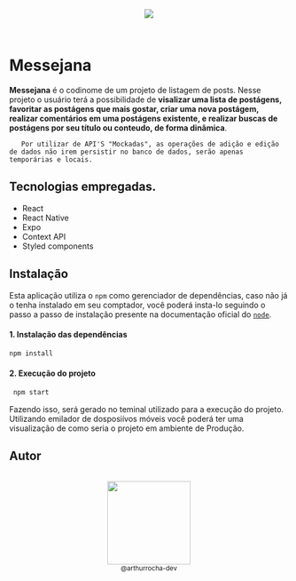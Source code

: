 <div style="padding: 15px; text-align: center; ">
   <p>
      <a href="https://www.soffia.co/" alt="Logo da empresa Soffia" target="_blank">
      <img src="https://www.soffia.co/assets/logo.svg">
      </a>
   </p>
</div>

# Messejana

**Messejana** é o codinome de um projeto de listagem de posts. Nesse projeto o usuário terá a possibilidade de **visalizar uma lista de postágens, favoritar as postágens que mais gostar, criar uma nova postágem, realizar comentários em uma postágens existente, e realizar buscas de postágens por seu título ou conteudo, de forma dinâmica**.

`   Por utilizar de API'S "Mockadas", as operações de adição e edição de dados não irem persistir no banco de dados, serão apenas temporárias e locais.`

## Tecnologias empregadas.

- React
- React Native
- Expo
- Context API
- Styled components

## Instalação

Esta aplicação utiliza o `npm` como gerenciador de dependências, caso não já o tenha instalado em seu comptador, você poderá insta-lo seguindo o passo a passo de instalação presente na documentação oficial do [`node`](https://nodejs.org/en/download/package-manager/current).

#### 1. Instalação das dependências

```bash
npm install
```

#### 2. Execução do projeto

```bash
 npm start
```

Fazendo isso, será gerado no teminal utilizado para a execução do projeto. Utilizando emilador de dosposiívos móveis você poderá ter uma visualização de como seria o projeto em ambiente de Produção.


## Autor
<div style="padding: 15px; text-align: center; ">
<img src="https://avatars.githubusercontent.com/u/94405748?s=400&u=e322404a295ecdf9311fec369f6b97964a6c7527&v=4" width="150"><br><sub>@arthurrocha-dev</sub>
</div>